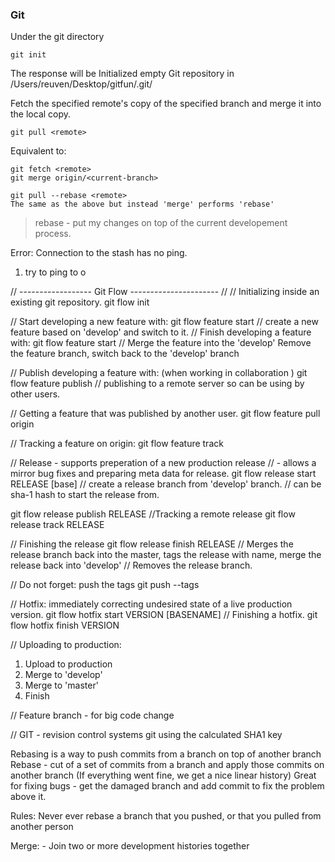 ### Git 

Under the git directory
    
    git init
The response will be
Initialized empty Git repository in /Users/reuven/Desktop/gitfun/.git/
    
Fetch the specified remote's copy of the specified branch and merge it into the local copy.
    
    git pull <remote>
    
Equivalent to:

    git fetch <remote>
    git merge origin/<current-branch>
    
    git pull --rebase <remote>
    The same as the above but instead 'merge' performs 'rebase'

 > rebase - put my changes on top of the current developement process.

    
Error:
Connection to the stash has no ping.
1. try to ping to o


// ------------------ Git Flow ---------------------- //
// Initializing inside an existing git repository.
git flow init

// Start developing a new feature with:
git flow feature start <myFeature> // create a new feature based on 'develop' and switch to it.
// Finish developing a feature with:
git flow feature start <myFeature> // Merge the feature into the 'develop' Remove the feature branch, switch back to the 'develop' branch

// Publish developing a feature with: (when working in collaboration )
git flow feature publish <myFeature>  // publishing to a remote server so can be using by other users.

// Getting a feature that was published by another user.
git flow feature pull origin <myFeature>
    
// Tracking a feature on origin:
git flow feature track <myFeature>
    
// Release - supports preperation of a new production release
//         - allows a mirror bug fixes and preparing meta data for release.
git flow release start RELEASE [base] // create a release branch from 'develop' branch.
                                // can be sha-1 hash to start the release from.

git flow release publish RELEASE
//Tracking a remote release
git flow release track RELEASE

// Finishing the release 
git flow release finish RELEASE // Merges the release branch back into the master, tags the release with name, merge the release back into 'develop'
                                // Removes the release branch.

// Do not forget: push the tags
git push --tags

// Hotfix: immediately correcting undesired state of a live production version.
git flow hotfix start VERSION [BASENAME]
// Finishing a hotfix.
git flow hotfix finish VERSION 

// Uploading to production:
1. Upload to production
2. Merge to 'develop'
3. Merge to 'master'
4. Finish

// Feature branch - for big code change

//
GIT - revision control systems
git using the calculated SHA1 key

Rebasing is a way to push commits from a branch on top of another branch
Rebase - cut of a set of commits from a branch and apply those commits on another branch
(If everything went fine, we get a nice linear history)
Great for fixing bugs - get the damaged branch and add commit to fix the problem above it.

Rules:
    Never ever rebase a branch that you pushed, or that you pulled from another person

Merge:
    - Join two or more development histories together
